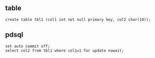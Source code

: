 ## table
    create table tbl1 (col1 int not null primary key, col2 char(10));
    
## pdsql
    set auto commit off;
    select col2 from tbl1 where col1=1 for update nowait;
    